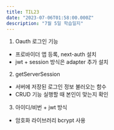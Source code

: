 ```yaml
---
title: TIL23
date: "2023-07-06T01:58:00.000Z"
description: "7월 5일 학습일지"
---
```

1. Oauth 로그인 기능    
  - 프로바이더 앱 등록, next-auth 설치    
  - jwt + session 방식은 adapter 추가 설치    
2. getServerSession    
  - 서버에 저장된 로그인 정보 불러오는 함수    
  - CRUD 기능 실행할 때 본인이 맞는지 확인    
3. 아이디/비번 + jwt 방식    
  - 암호화 라이브러리 bcrypt 사용    